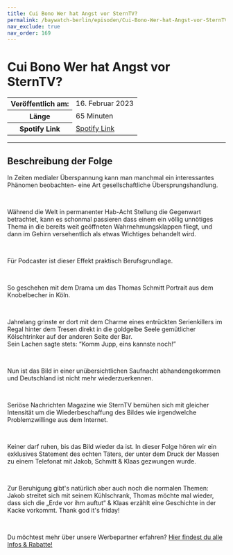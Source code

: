 ```yaml
---
title: Cui Bono Wer hat Angst vor SternTV?
permalink: /baywatch-berlin/episoden/Cui-Bono-Wer-hat-Angst-vor-SternTV
nav_exclude: true
nav_order: 169
---
```


# Cui Bono Wer hat Angst vor SternTV?
<table class="resp-table dcf-table dcf-table-responsive dcf-table-bordered dcf-table-striped dcf-w-100%">
                    <tbody>
                        <tr>
                            <th scope="row">Veröffentlich am:</th>
                            <td data-label="Veröffentlich am:">16. Februar 2023</td>
                        </tr>
                        <tr>
                            <th scope="row">Länge </th>
                            <td data-label="Länge ">65 Minuten</td>
                        </tr><tr>
                                <th scope="row">Spotify Link</th>
                                <td data-label="Spotify Link"><a href="https://open.spotify.com/episode/31gHvbiiQclbSjudbHJ9on">Spotify Link</a></td>
                            </tr></tbody>
                </table>

***

## Beschreibung der Folge

<div>
<p>In Zeiten medialer Überspannung kann man manchmal ein interessantes Phänomen beobachten- eine Art gesellschaftliche Übersprungshandlung.</p><br/><p>Während die Welt in permanenter Hab-Acht Stellung die Gegenwart betrachtet, kann es schonmal passieren dass einem ein völlig unnötiges Thema in die bereits weit geöffneten Wahrnehmungsklappen fliegt, und dann im Gehirn versehentlich als etwas Wichtiges behandelt wird.</p><br/><p>Für Podcaster ist dieser Effekt praktisch Berufsgrundlage.</p><br/><p>So geschehen mit dem Drama um das Thomas Schmitt Portrait aus dem Knobelbecher in Köln.</p><br/><p>Jahrelang grinste er dort mit dem Charme eines entrückten Serienkillers im Regal hinter dem Tresen direkt in die goldgelbe Seele gemütlicher Kölschtrinker auf der anderen Seite der Bar.<br/>Sein Lachen sagte stets: “Komm Jupp, eins kannste noch!”</p><br/><p>Nun ist das Bild in einer  unübersichtlichen Saufnacht abhandengekommen und Deutschland ist nicht mehr wiederzuerkennen.</p><br/><p>Seriöse Nachrichten Magazine wie SternTV bemühen sich mit gleicher Intensität um die Wiederbeschaffung des Bildes wie irgendwelche Problemzwillinge aus dem Internet.</p><br/><p>Keiner darf ruhen, bis das Bild wieder da ist. In dieser Folge hören wir ein exklusives Statement des echten Täters, der unter dem Druck der Massen zu einem Telefonat mit Jakob, Schmitt &amp; Klaas gezwungen wurde. </p><br/><p>Zur Beruhigung gibt&#39;s natürlich aber auch noch die normalen Themen: Jakob streitet sich mit seinem Kühlschrank, Thomas möchte mal wieder, dass sich die „Erde vor ihm auftut“ &amp; Klaas erzählt eine Geschichte in der Kacke vorkommt. Thank god it&#39;s friday!</p><br/><p>Du möchtest mehr über unsere Werbepartner erfahren? <a href="https://linktr.ee/BaywatchBerlin" rel="nofollow">Hier findest du alle Infos &amp; Rabatte!</a></p>  
</div>

